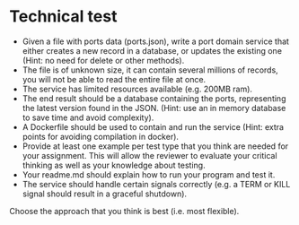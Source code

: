 # Technical test

- Given a file with ports data (ports.json), write a port domain service that either creates a new record in a database, or updates the existing one (Hint: no need for delete or other methods).
- The file is of unknown size, it can contain several millions of records, you will not be able to read the entire file at once.
- The service has limited resources available (e.g. 200MB ram).
- The end result should be a database containing the ports, representing the latest version found in the JSON. (Hint: use an in memory database to save time and avoid complexity).
- A Dockerfile should be used to contain and run the service (Hint: extra points for avoiding compilation in docker).
- Provide at least one example per test type that you think are needed for your assignment. This will allow the reviewer to evaluate your critical thinking as well as your knowledge about testing.
- Your readme.md should explain how to run your program and test it.
- The service should handle certain signals correctly (e.g. a TERM or KILL signal should result in a graceful shutdown).

Choose the approach that you think is best (i.e. most flexible).